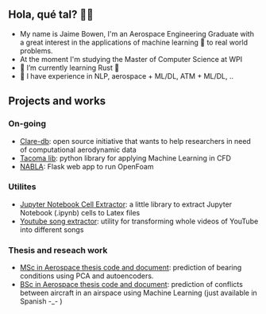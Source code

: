 ## Hola, qué tal? 👋👋 
- My name is Jaime Bowen, I'm an Aerospace Engineering Graduate with a great interest in the applications of machine learning 🤖  to real world problems.
- At the moment I'm studying the Master of Computer Science at WPI
- 🌱 I’m currently learning Rust 🦀 
- 🤖 I have experience in NLP, aerospace + ML/DL, ATM + ML/DL, ..


## Projects and works

### On-going
* [Clare-db](https://github.com/jaimebw/clare-db): open source initiative that wants to help researchers in need of computational aerodynamic data
* [Tacoma lib](https://github.com/TACOMA-INTA/tacoma-lib): python library for applying Machine Learning in CFD
* [NABLA](https://github.com/jaimebw/nabla): Flask web app to run OpenFoam 

### Utilites
* [Jupyter Notebook Cell Extractor](https://github.com/jaimebw/jupyter_cell_extractor): a little library to extract Jupyter Notebook (.ipynb) cells to Latex files
* [Youtube song extractor](https://github.com/jaimebw/song_extractor): utility for transforming whole videos of YouTube into different songs
### Thesis and reseach work
* [MSc in Aerospace thesis code and document](https://github.com/jaimebw/tfm): prediction of bearing conditions using PCA and autoencoders.
* [BSc in Aerospace thesis code and document](https://github.com/jaimebw/tfg): prediction of conflicts between aircraft in an airspace using Machine Learning (just available in Spanish -_- )



